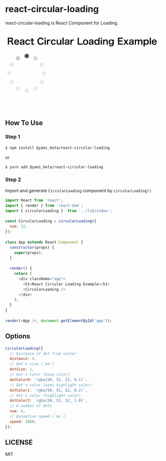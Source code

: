 # react-circular-loading

react-circular-loading is React Component for Loading.

![react-circular-loading demo](https://raw.githubusercontent.com/yami-beta/react-circular-loading/master/demo.gif)

## How To Use

### Step 1

```sh
$ npm install @yami_beta/react-circular-loading
```

or

```sh
$ yarn add @yami_beta/react-circular-loading
```

### Step 2

Import and generate `CircularLoading` component by `circularLoading()`.

```js
import React from 'react';
import { render } from 'react-dom';
import { circularLoading }  from '../lib/index';

const CircularLoading = circularLoading({
  num: 12,
});

class App extends React.Component {
  constructor(props) {
    super(props);
  }

  render() {
    return (
      <div className="app">
        <h1>React Circular Loading Example</h1>
        <CircularLoading />
      </div>
    );
  }
}

render(<App />, document.getElementById('app'));
```

## Options

```js
circularLoading({
  // Distance of dot from center
  distance: 4,
  // Dot's size (`em`)
  dotSize: 1,
  // Dot's color (base color)
  dotColor0: `rgba(50, 51, 52, 0.1)`,
  // Dot's color (semi highlight color)
  dotColor1: `rgba(50, 51, 52, 0.2)`,
  // Dot's color (highlight color)
  dotColor2: `rgba(50, 51, 52, 1.0)`,
  // A number of dots
  num: 8,
  // Animation speed (`ms`)
  speed: 1000,
});

```

## LICENSE

MIT
